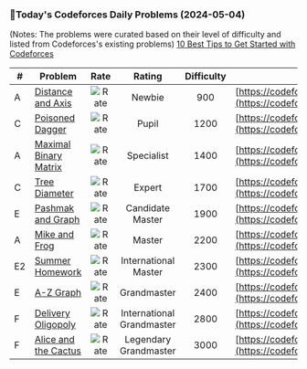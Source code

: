 ### 🌟Today's Codeforces Daily Problems (2024-05-04)
(Notes: The problems were curated based on their level of difficulty and listed from Codeforces's existing problems)
[10 Best Tips to Get Started with Codeforces](https://github.com/ika9810/Codeforces-Daily-Problems/blob/main/10%20Best%20Tips%20to%20Get%20Started%20with%20Codeforces.md)

| # | Problem | Rate| Rating | Difficulty | Contest |
|---| ----- | :--------: | :----------: | :----------: | ---------- |
|A|[Distance and Axis](https://codeforces.com/contest/1401/problem/A)|![Rate](https://img.shields.io/badge/Newbie-900-lightgrey)|Newbie|900|[https://codeforces.com/contest/1401](https://codeforces.com/contest/1401)|
|C|[Poisoned Dagger](https://codeforces.com/contest/1613/problem/C)|![Rate](https://img.shields.io/badge/Pupil-1200-brightgreen)|Pupil|1200|[https://codeforces.com/contest/1613](https://codeforces.com/contest/1613)|
|A|[Maximal Binary Matrix](https://codeforces.com/contest/803/problem/A)|![Rate](https://img.shields.io/badge/Specialist-1400-9cf)|Specialist|1400|[https://codeforces.com/contest/803](https://codeforces.com/contest/803)|
|C|[Tree Diameter](https://codeforces.com/contest/1146/problem/C)|![Rate](https://img.shields.io/badge/Expert-1700-blue)|Expert|1700|[https://codeforces.com/contest/1146](https://codeforces.com/contest/1146)|
|E|[Pashmak and Graph](https://codeforces.com/contest/459/problem/E)|![Rate](https://img.shields.io/badge/Candidate%20Master-1900-blueviolet)|Candidate Master|1900|[https://codeforces.com/contest/459](https://codeforces.com/contest/459)|
|A|[Mike and Frog](https://codeforces.com/contest/547/problem/A)|![Rate](https://img.shields.io/badge/Master-2200-orange)|Master|2200|[https://codeforces.com/contest/547](https://codeforces.com/contest/547)|
|E2|[Summer Homework](https://codeforces.com/contest/316/problem/E2)|![Rate](https://img.shields.io/badge/International%20Master-2300-orange)|International Master|2300|[https://codeforces.com/contest/316](https://codeforces.com/contest/316)|
|E|[A-Z Graph](https://codeforces.com/contest/1494/problem/E)|![Rate](https://img.shields.io/badge/Grandmaster-2400-red)|Grandmaster|2400|[https://codeforces.com/contest/1494](https://codeforces.com/contest/1494)|
|F|[Delivery Oligopoly](https://codeforces.com/contest/1155/problem/F)|![Rate](https://img.shields.io/badge/International%20Grandmaster-2800-red)|International Grandmaster|2800|[https://codeforces.com/contest/1155](https://codeforces.com/contest/1155)|
|F|[Alice and the Cactus](https://codeforces.com/contest/1236/problem/F)|![Rate](https://img.shields.io/badge/Legendary%20Grandmaster-3000-red)|Legendary Grandmaster|3000|[https://codeforces.com/contest/1236](https://codeforces.com/contest/1236)|
